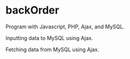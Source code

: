 # backOrder
Program with Javascript, PHP, Ajax, and MySQL.

Inputting data to MySQL using Ajax.

Fetching data from MySQL using Ajax.

